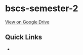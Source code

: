# bscs-semester-2

[View on Google Drive](https://drive.google.com/drive/folders/0Bz85UqEMm6GIeUFnR2JWaHlNRnc?usp=sharing)

## Quick Links

* 
